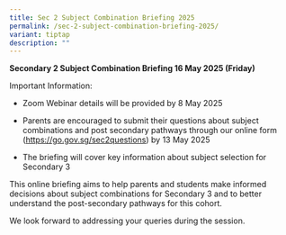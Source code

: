 ```yaml
---
title: Sec 2 Subject Combination Briefing 2025
permalink: /sec-2-subject-combination-briefing-2025/
variant: tiptap
description: ""
---
```

<p><strong>Secondary 2 Subject Combination Briefing 16 May 2025 (Friday)</strong>
</p>
<p>Important Information:</p>
<ul data-tight="true" class="tight">
<li>
<p>Zoom Webinar details will be provided by 8 May 2025</p>
</li>
<li>
<p>Parents are encouraged to submit their questions about subject combinations
and post secondary pathways through our online form (<a href="https://go.gov.sg/sec2questions" rel="noopener noreferrer nofollow" target="_blank"><u>https://go.gov.sg/sec2questions</u></a>)
by 13 May 2025</p>
</li>
<li>
<p>The briefing will cover key information about subject selection for Secondary
3</p>
</li>
</ul>
<p>This online briefing aims to help parents and students make informed decisions
about subject combinations for Secondary 3 and to better understand the
post-secondary pathways for this cohort.</p>
<p>We look forward to addressing your queries during the session.</p>